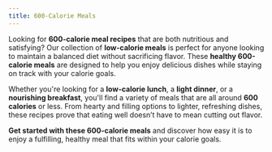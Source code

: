 ```yaml
---
title: 600-Calorie Meals
---
```


Looking for **600-calorie meal recipes** that are both nutritious and satisfying? Our collection of **low-calorie meals** is perfect for anyone looking to maintain a balanced diet without sacrificing flavor. These **healthy 600-calorie meals** are designed to help you enjoy delicious dishes while staying on track with your calorie goals.

Whether you're looking for a **low-calorie lunch**, a **light dinner**, or a **nourishing breakfast**, you'll find a variety of meals that are all around **600 calories** or less. From hearty and filling options to lighter, refreshing dishes, these recipes prove that eating well doesn’t have to mean cutting out flavor. 

**Get started with these 600-calorie meals** and discover how easy it is to enjoy a fulfilling, healthy meal that fits within your calorie goals.
